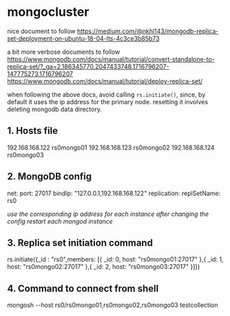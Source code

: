 # mongocluster

nice document to follow
https://medium.com/@nkhl143/mongodb-replica-set-deployment-on-ubuntu-18-04-lts-4c3ce3b85b73

a bit more verbose documents to follow
https://www.mongodb.com/docs/manual/tutorial/convert-standalone-to-replica-set/?_ga=2.186345770.2047433748.1716796207-147775273.1716796207
https://www.mongodb.com/docs/manual/tutorial/deploy-replica-set/

when following the above docs, avoid calling `rs.initiate()`, since, by default it uses the ip address for the primary node. resetting it involves deleting mongodb data directory.

## 1. Hosts file
192.168.168.122 rs0mongo01
192.168.168.123 rs0mongo02
192.168.168.124 rs0mongo03

## 2. MongoDB config
net:
  port: 27017
  bindIp: "127.0.0.1,192.168.168.122"
replication:
 replSetName: rs0

*use the corresponding ip address for each instance*
*after changing the config restart each mongod instance*

## 3. Replica set initiation command
rs.initiate({_id : "rs0",members: [{ _id: 0, host: "rs0mongo01:27017" },{ _id: 1, host: "rs0mongo02:27017" },{ _id: 2, host: "rs0mongo03:27017" }]})

## 4. Command to connect from shell
mongosh --host rs0/rs0mongo01,rs0mongo02,rs0mongo03 testcollection
